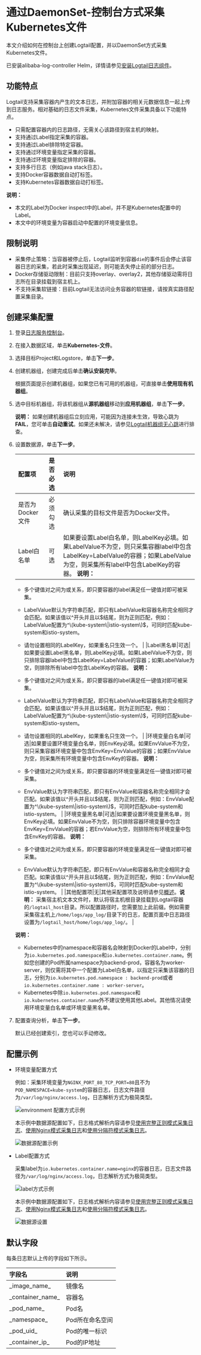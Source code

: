 # 通过DaemonSet-控制台方式采集Kubernetes文件

本文介绍如何在控制台上创建Logtail配置，并以DaemonSet方式采集Kubernetes文件。

已安装alibaba-log-controller Helm，详情请参见[安装Logtail日志组件](/intl.zh-CN/数据采集/Logtail采集/采集容器日志/安装Logtail日志组件.md)。

## 功能特点

Logtail支持采集容器内产生的文本日志，并附加容器的相关元数据信息一起上传到日志服务。相对基础的日志文件采集，Kubernetes文件采集具备以下功能特点。

-   只需配置容器内的日志路径，无需关心该路径到宿主机的映射。
-   支持通过Label指定采集的容器。
-   支持通过Label排除特定容器。
-   支持通过环境变量指定采集的容器。
-   支持通过环境变量指定排除的容器。
-   支持多行日志（例如java stack日志）。
-   支持Docker容器数据自动打标签。
-   支持Kubernetes容器数据自动打标签。

**说明：**

-   本文的Label为Docker inspect中的Label，并不是Kubernetes配置中的Label。
-   本文中的环境变量为容器启动中配置的环境变量信息。

## 限制说明

-   采集停止策略：当容器被停止后，Logtail监听到容器`die`的事件后会停止该容器日志的采集，若此时采集出现延迟，则可能丢失停止前的部分日志。
-   Docker存储驱动限制：目前只支持overlay、overlay2，其他存储驱动需将日志所在目录挂载到宿主机上。
-   不支持采集软链接：目前Logtail无法访问业务容器的软链接，请按真实路径配置采集目录。

## 创建采集配置

1.  登录[日志服务控制台](https://sls.console.aliyun.com)。

2.  在接入数据区域，单击**Kubernetes-文件**。

3.  选择目标Project和Logstore，单击**下一步**。

4.  创建机器组，创建完成后单击**确认安装完毕**。

    根据页面提示创建机器组，如果您已有可用的机器组，可直接单击**使用现有机器组**。

5.  选中目标机器组，将该机器组从**源机器组**移动到**应用机器组**，单击**下一步**。

    **说明：** 如果创建机器组后立刻应用，可能因为连接未生效，导致心跳为**FAIL**，您可单击**自动重试**。如果还未解决，请参见[Logtail机器组无心跳]()进行排查。

6.  设置数据源，单击**下一步**。

    |配置项|是否必选|说明|
    |:--|:---|:-|
    |是否为Docker文件|必须勾选|确认采集的目标文件是否为Docker文件。|
    |Label白名单|可选|如果要设置Label白名单，则LabelKey必填。如果LabelValue不为空，则只采集容器label中包含LabelKey=LabelValue的容器；如果LabelValue为空，则采集所有label中包含LabelKey的容器。 **说明：**

    -   多个键值对之间为或关系，即只要容器的label满足任一键值对即可被采集。
    -   LabelValue默认为字符串匹配，即只有LabelValue和容器名称完全相同才会匹配。如果该值以^开头并且以$结尾，则为正则匹配，例如：LabelValue配置为^\(kube-system\|istio-system\)$，可同时匹配kube-system和istio-system。
    -   请勿设置相同的LabelKey，如果重名只生效一个。 |
    |Label黑名单|可选|如果要设置Label黑名单，则LabelKey必填。如果LabelValue不为空，则只排除容器label中包含LabelKey=LabelValue的容器；如果LabelValue为空，则排除所有label中包含LabelKey的容器。 **说明：**

    -   多个键值对之间为或关系，即只要容器的label满足任一键值对即可被采集。
    -   LabelValue默认为字符串匹配，即只有LabelValue和容器名称完全相同才会匹配。如果该值以^开头并且以$结尾，则为正则匹配，例如：LabelValue配置为^\(kube-system\|istio-system\)$，可同时匹配kube-system和istio-system。
    -   请勿设置相同的LabelKey，如果重名只生效一个。 |
    |环境变量白名单|可选|如果要设置环境变量白名单，则EnvKey必填。如果EnvValue不为空，则只采集容器环境变量中包含EnvKey=EnvValue的容器；如果EnvValue为空，则采集所有环境变量中包含EnvKey的容器。 **说明：**

    -   多个键值对之间为或关系，即只要容器的环境变量满足任一键值对即可被采集。
    -   EnvValue默认为字符串匹配，即只有EnvValue和容器名称完全相同才会匹配。如果该值以^开头并且以$结尾，则为正则匹配，例如：EnvValue配置为^\(kube-system\|istio-system\)$，可同时匹配kube-system和istio-system。 |
    |环境变量黑名单|可选|如果要设置环境变量黑名单，则EnvKey必填。如果EnvValue不为空，则只排除容器环境变量中包含EnvKey=EnvValue的容器；若EnvValue为空，则排除所有环境变量中包含EnvKey的容器。 **说明：**

    -   多个键值对之间为或关系，即只要容器的环境变量满足任一键值对即可被采集。
    -   EnvValue默认为字符串匹配，即只有EnvValue和容器名称完全相同才会匹配。如果该值以^开头并且以$结尾，则为正则匹配，例如：EnvValue配置为^\(kube-system\|istio-system\)$，可同时匹配kube-system和istio-system。 |
    |其他配置项|无|其他采配置项及说明请参见[概述](/intl.zh-CN/数据采集/Logtail采集/采集文本日志/概述.md)。**说明：** 采集宿主机文本文件时，默认将宿主机根目录挂载到Logtail容器的`/logtail_host`目录。所以配置路径时，您需要加上此前缀。例如需要采集宿主机上`/home/logs/app_log/`目录下的日志，配置页面中日志路径设置为`/logtail_host/home/logs/app_log/`。 |

    **说明：**

    -   Kubernetes中的namespace和容器名会映射到Docker的Label中，分别为`io.kubernetes.pod.namespace`和`io.kubernetes.container.name`。例如您创建的Pod所属namespace为backend-prod，容器名为worker-server，则仅需将其中一个配置为Label白名单，以指定只采集该容器的日志，分别为`io.kubernetes.pod.namespace : backend-prod`或者`io.kubernetes.container.name : worker-server`。
    -   Kubernetes中除`io.kubernetes.pod.namespace`和`io.kubernetes.container.name`外不建议使用其他Label。其他情况请使用环境变量白名单或环境变量黑名单。
7.  配置查询分析，单击**下一步**。

    默认已经创建索引，您也可以手动修改。


## 配置示例

-   环境变量配置方式

    例如：采集环境变量为`NGINX_PORT_80_TCP_PORT=80`且不为`POD_NAMESPACE=kube-system`的容器日志，日志文件路径为`/var/log/nginx/access.log`，日志解析方式为极简类型。

    ![environment 配置方式示例](https://static-aliyun-doc.oss-accelerate.aliyuncs.com/assets/img/zh-CN/0330559951/p54512.png)

    本示例中数据源配置如下，日志格式解析内容请参见[使用完整正则模式采集日志](/intl.zh-CN/数据采集/Logtail采集/采集文本日志/使用完整正则模式采集日志.md)、[使用Nginx模式采集日志](/intl.zh-CN/数据采集/Logtail采集/采集文本日志/使用Nginx模式采集日志.md)和[使用分隔符模式采集日志](/intl.zh-CN/数据采集/Logtail采集/采集文本日志/使用分隔符模式采集日志.md)。

    ![数据源配置示例](https://static-aliyun-doc.oss-accelerate.aliyuncs.com/assets/img/zh-CN/0330559951/p54511.png)

-   Label配置方式

    采集label为`io.kubernetes.container.name=nginx`的容器日志，日志文件路径为`/var/log/nginx/access.log`，日志解析方式为极简类型。

    ![label方式示例](https://static-aliyun-doc.oss-accelerate.aliyuncs.com/assets/img/zh-CN/0330559951/p54510.png)

    本示例中数据源配置如下，日志格式解析内容请参见[使用完整正则模式采集日志](/intl.zh-CN/数据采集/Logtail采集/采集文本日志/使用完整正则模式采集日志.md)、[使用Nginx模式采集日志](/intl.zh-CN/数据采集/Logtail采集/采集文本日志/使用Nginx模式采集日志.md)和[使用分隔符模式采集日志](/intl.zh-CN/数据采集/Logtail采集/采集文本日志/使用分隔符模式采集日志.md)。

    ![数据源设置](https://static-aliyun-doc.oss-accelerate.aliyuncs.com/assets/img/zh-CN/1330559951/p54509.png)


## 默认字段

每条日志默认上传的字段如下所示。

|字段名|说明|
|:--|:-|
|\_image\_name\_|镜像名|
|\_container\_name\_|容器名|
|\_pod\_name\_|Pod名|
|\_namespace\_|Pod所在命名空间|
|\_pod\_uid\_|Pod的唯一标识|
|\_container\_ip\_|Pod的IP地址|


